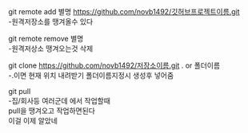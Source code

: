 git remote add 별명 https://github.com/novb1492/깃허브프로젝트이름.git  
-원격저장소를 땡겨올수 있다  

git remote remove 별명  
-원격저상소 땡겨오는것 삭제  

git clone https://github.com/novb1492/저장소이름.git . or 폴더이름  
-.이면 현재 위치 내려받기 폴더이름지정시 생성후 넣어줌  

git pull  
-집/회사등 여러군데 에서 작업할때  
pull을 땡겨오고 작업하면된다  
이걸 이제 알았네  